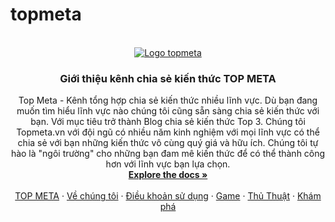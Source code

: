 # topmeta


<!-- PROJECT LOGO -->
<br />
<div align="center">
  <a href="https://github.com/topmeta/meta">
    <img src="https://topmeta.vn/wp-content/uploads/2021/11/logotop.png" alt="Logo topmeta" >
  </a>

  <h3 align="center">Giới thiệu kênh chia sẻ kiến thức TOP META</h3>

  <p align="center">
    Top Meta - Kênh tổng hợp chia sẻ kiến thức nhiều lĩnh vực. Dù bạn đang muốn tìm hiểu lĩnh vực nào chúng tôi cũng sẵn sàng chia sẻ kiến thức với bạn. Với mục tiêu trở thành Blog chia sẻ kiến thức Top 3. Chúng tôi Topmeta.vn với đội ngũ có nhiều năm kinh nghiệm với mọi lĩnh vực có thể chia sẻ với bạn những kiến thức vô cùng quý giá và hữu ích. Chúng tôi tự hào là "ngôi trường" cho những bạn đam mê kiến thức để có thể thành công hơn với lĩnh vực bạn lựa chọn.			
    <br />
    <a href="https://github.com/topmeta/meta"><strong>Explore the docs »</strong></a>
    <br />
    <br />
    <a href="https://topmeta.vn/">TOP META</a>
    ·
    <a href="https://topmeta.vn/about-us/">Về chúng tôi</a>
    ·
    <a href="https://topmeta.vn/dieu-khoan-su-dung/">Điều khoản sử dụng</a>
    ·
    <a href="https://topmeta.vn/game/">Game</a>
    ·
    <a href="https://topmeta.vn/thu-thuat/">Thủ Thuật</a>
    ·
    <a href="https://topmeta.vn/kham-pha/">Khám phá</a>
  </p>
</div>



